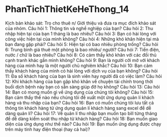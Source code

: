 # PhanTichThietKeHeThong_14
Kịch bản khảo sát: Trọ cho thuê
n/
Giới thiệu và đưa ra mục đích khảo sát của nhóm.
Câu hỏi 1: Thông tin và nghề nghiệp của bạn?
Câu hỏi 2: Thu nhập hiện tại của bạn 1 tháng là bao nhiêu?
Câu hỏi 3: Bạn có hài lòng với công việc hiện tại của mình không?
Câu hỏi 4: Những khó khăn hiện tại mà bạn đang gặp phải?
Câu hỏi 5: Hiện tại có bao nhiêu phòng trống?
Câu hỏi 6: Trung bình giá thuê một phòng là bao nhiêu/ người?
Câu hỏi 7: Tiền điện, nước / chữ là bao nhiêu?
Câu hỏi 8: Có cảm thấy khó khăn với các đối thủ cạnh tranh khác gần mình không?
Câu hỏi 9: Bạn là người cởi mở với khách hàng của mình hay là một người chủ nghiêm khắc?
Câu hỏi 10: Bạn cảm thấy khách hàng của mình có hài lòng với dịch vụ của bạn không?
Câu hỏi 11: Đa số khách hàng của bạn là sinh viên hay người đã có việc làm?
Câu hỏi 12: Khi khách hàng của bạn gặp khó khăn về chuyện tài chính trong thời buổi dịch bệnh này bạn có sẵn sàng giúp đỡ họ không?
Câu hỏi 13: 
Câu hỏi 14: Bạn có mong muốn gì về ứng dụng của chúng tôi không?
Câu hỏi 15: Bạn cảm thấy thế nào nếu chúng tôi đề xuất một ứng dụng quản lí khách hàng và thu nhập của bạn?
Câu hỏi 16: Bạn có muốn chúng tôi lưu tất cả thông tin khách hàng từ ứng dụng quản lí khách hàng sang excel để dễ dàng quản lí?
Câu hỏi 17: Về quản lí thu nhập bạn muốn tạo bill từng tháng để dễ dàng kiểm soát thu nhập từ khách hàng?
Câu hỏi 18: Bạn muốn giao diện của ứng dụng như thế nào?
Câu hỏi 19: Bạn muốn ứng dụng được chạy trên máy tính hay điện thoại (hay cả hai)?

